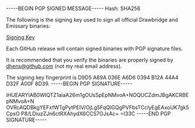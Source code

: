 -----BEGIN PGP SIGNED MESSAGE-----
Hash: SHA256

The following is the signing key used to sign all official Drawbridge and Emissary binaries:

[Signing Key](https://github.com/dhens/Drawbridge/SIGNING_KEY.asc)

Each GitHub release will contain signed binaries with PGP signature files.

It is recommended that you verify the binaries are properly signed by dhens@github.com (not my real email address).

The signing key fingerprint is D9D5 A89A 036E A6D6 0394  B12A 44A4 D32F A00F 8D39.
-----BEGIN PGP SIGNATURE-----

iHUEARYIAB0WIQTZ1aiaA26m1gOUsSpEpNMvoA+NOQUCZdmJBgAKCRBEpNMvoA+N
OVRcAQDBkgYEFxfWTgPytPEIV/OjLg5FqQIGQgPVFbsTCclyEgEAxoUK7gk5CpsO
P8/LDiuzZJn6ctRXAhydX6CCS7OJsAc=
=I33C
-----END PGP SIGNATURE-----
